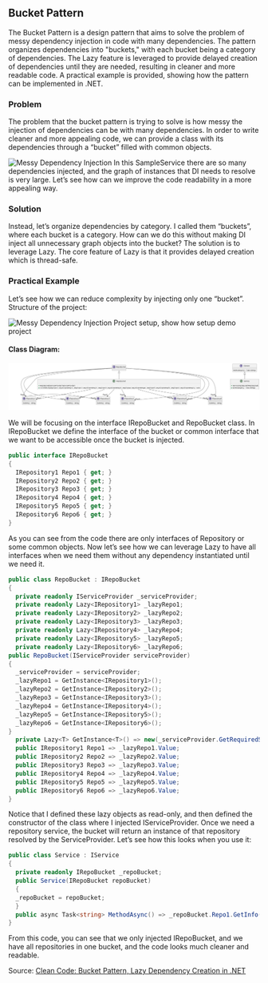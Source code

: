 ## Bucket Pattern

The Bucket Pattern is a design pattern that aims to solve the problem of messy dependency injection in code with many dependencies. The pattern organizes dependencies into "buckets," with each bucket being a category of dependencies. The Lazy<T> feature is leveraged to provide delayed creation of dependencies until they are needed, resulting in cleaner and more readable code. A practical example is provided, showing how the pattern can be implemented in .NET.

### Problem

The problem that the bucket pattern is trying to solve is how messy the injection of dependencies can be with many dependencies. In order to write cleaner and more appealing code, we can provide a class with its dependencies through a “bucket” filled with common objects.

<img src="https://trailheadtechnology.com/wp-content/uploads/2022/03/shot_220330_094330-1024x711.png" alt="Messy Dependency Injection">
<caption>In this SampleService there are so many dependencies injected, and the graph of instances that DI needs to resolve is very large. Let’s see how can we improve the code readability in a more appealing way.</caption>


### Solution

Instead, let’s organize dependencies by category. I called them “buckets”, where each bucket is a category. How can we do this without making DI inject all unnecessary graph objects into the bucket?
The solution is to leverage Lazy<T>. The core feature of Lazy<T> is that it provides delayed creation which is thread-safe.

### Practical Example

Let’s see how we can reduce complexity by injecting only one “bucket”.
Structure of the project:

<img src="https://trailheadtechnology.com/wp-content/uploads/2022/03/Bucket-setup.png" alt="Messy Dependency Injection">
<caption>Project setup, show how setup demo project</caption>


#### Class Diagram:

<img src="class_diagram-0.png" alt="Class Diagram">



We will be focusing on the interface IRepoBucket and RepoBucket class.
In IRepoBucket we define the interface of the bucket or common interface that we want to be accessible once the bucket is injected.

```csharp
public interface IRepoBucket
{
  IRepository1 Repo1 { get; }
  IRepository2 Repo2 { get; }
  IRepository3 Repo3 { get; }
  IRepository4 Repo4 { get; }
  IRepository5 Repo5 { get; }
  IRepository6 Repo6 { get; }
}
```

As you can see from the code there are only interfaces of Repository or some common objects.
Now let’s see how we can leverage Lazy<T> to have all interfaces when we need them without any dependency instantiated until we need it.

```csharp
public class RepoBucket : IRepoBucket
{
  private readonly IServiceProvider _serviceProvider;
  private readonly Lazy<IRepository1> _lazyRepo1;
  private readonly Lazy<IRepository2> _lazyRepo2;
  private readonly Lazy<IRepository3> _lazyRepo3;
  private readonly Lazy<IRepository4> _lazyRepo4;
  private readonly Lazy<IRepository5> _lazyRepo5;
  private readonly Lazy<IRepository6> _lazyRepo6;
public RepoBucket(IServiceProvider serviceProvider)
{
  _serviceProvider = serviceProvider;
  _lazyRepo1 = GetInstance<IRepository1>();
  _lazyRepo2 = GetInstance<IRepository2>();
  _lazyRepo3 = GetInstance<IRepository3>();
  _lazyRepo4 = GetInstance<IRepository4>();
  _lazyRepo5 = GetInstance<IRepository5>();
  _lazyRepo6 = GetInstance<IRepository6>();
}
  private Lazy<T> GetInstance<T>() => new(_serviceProvider.GetRequiredService<T>());
  public IRepository1 Repo1 => _lazyRepo1.Value;
  public IRepository2 Repo2 => _lazyRepo2.Value;
  public IRepository3 Repo3 => _lazyRepo3.Value;
  public IRepository4 Repo4 => _lazyRepo4.Value;
  public IRepository5 Repo5 => _lazyRepo5.Value;
  public IRepository6 Repo6 => _lazyRepo6.Value;
}
```
Notice that I defined these lazy objects as read-only, and then defined the constructor of the class where I injected IServiceProvider. Once we need a repository service, the bucket will return an instance of that repository resolved by the ServiceProvider.
Let’s see how this looks when you use it:

```csharp
public class Service : IService
{
  private readonly IRepoBucket _repoBucket;
  public Service(IRepoBucket repoBucket)
  {
  _repoBucket = repoBucket;
  }
  public async Task<string> MethodAsync() => _repoBucket.Repo1.GetInfo();
}
```

From this code, you can see that we only injected IRepoBucket, and we have all repositories in one bucket, and the code looks much cleaner and readable.

Source: [Clean Code: Bucket Pattern, Lazy Dependency Creation in .NET](https://trailheadtechnology.com/clean-code-bucket-pattern-lazy-dependency-creation-in-net/)
